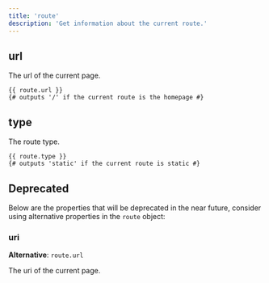 ```yaml
---
title: 'route'
description: 'Get information about the current route.'
---
```


## url

The url of the current page.

```canvas {% process=false>
{{ route.url }}
{# outputs '/' if the current route is the homepage #}
```

## type

The route type.

```canvas {% process=false>
{{ route.type }}
{# outputs 'static' if the current route is static #}
```

## Deprecated

Below are the properties that will be deprecated in the near future, consider using alternative properties in the `route` object:

### uri

**Alternative**: `route.url`

The uri of the current page.
